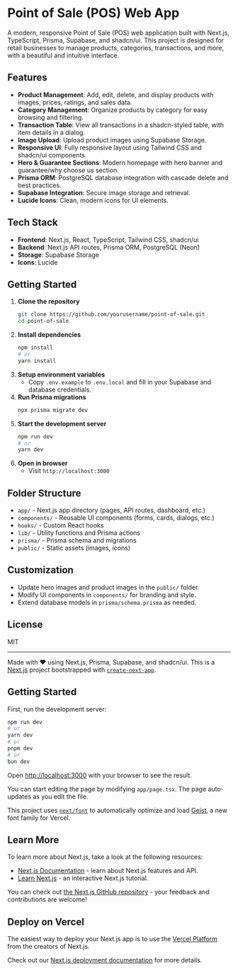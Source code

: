 # Point of Sale (POS) Web App

A modern, responsive Point of Sale (POS) web application built with Next.js, TypeScript, Prisma, Supabase, and shadcn/ui. This project is designed for retail businesses to manage products, categories, transactions, and more, with a beautiful and intuitive interface.

## Features

- **Product Management**: Add, edit, delete, and display products with images, prices, ratings, and sales data.
- **Category Management**: Organize products by category for easy browsing and filtering.
- **Transaction Table**: View all transactions in a shadcn-styled table, with item details in a dialog.
- **Image Upload**: Upload product images using Supabase Storage.
- **Responsive UI**: Fully responsive layout using Tailwind CSS and shadcn/ui components.
- **Hero & Guarantee Sections**: Modern homepage with hero banner and guarantee/why choose us section.
- **Prisma ORM**: PostgreSQL database integration with cascade delete and best practices.
- **Supabase Integration**: Secure image storage and retrieval.
- **Lucide Icons**: Clean, modern icons for UI elements.

## Tech Stack

- **Frontend**: Next.js, React, TypeScript, Tailwind CSS, shadcn/ui
- **Backend**: Next.js API routes, Prisma ORM, PostgreSQL (Neon)
- **Storage**: Supabase Storage
- **Icons**: Lucide

## Getting Started

1. **Clone the repository**
   ```bash
   git clone https://github.com/yourusername/point-of-sale.git
   cd point-of-sale
   ```
2. **Install dependencies**
   ```bash
   npm install
   # or
   yarn install
   ```
3. **Setup environment variables**
   - Copy `.env.example` to `.env.local` and fill in your Supabase and database credentials.
4. **Run Prisma migrations**
   ```bash
   npx prisma migrate dev
   ```
5. **Start the development server**
   ```bash
   npm run dev
   # or
   yarn dev
   ```
6. **Open in browser**
   - Visit `http://localhost:3000`

## Folder Structure

- `app/` - Next.js app directory (pages, API routes, dashboard, etc.)
- `components/` - Reusable UI components (forms, cards, dialogs, etc.)
- `hooks/` - Custom React hooks
- `lib/` - Utility functions and Prisma actions
- `prisma/` - Prisma schema and migrations
- `public/` - Static assets (images, icons)

## Customization

- Update hero images and product images in the `public/` folder.
- Modify UI components in `components/` for branding and style.
- Extend database models in `prisma/schema.prisma` as needed.

## License

MIT

---

Made with ❤️ using Next.js, Prisma, Supabase, and shadcn/ui.
This is a [Next.js](https://nextjs.org) project bootstrapped with [`create-next-app`](https://nextjs.org/docs/app/api-reference/cli/create-next-app).

## Getting Started

First, run the development server:

```bash
npm run dev
# or
yarn dev
# or
pnpm dev
# or
bun dev
```

Open [http://localhost:3000](http://localhost:3000) with your browser to see the result.

You can start editing the page by modifying `app/page.tsx`. The page auto-updates as you edit the file.

This project uses [`next/font`](https://nextjs.org/docs/app/building-your-application/optimizing/fonts) to automatically optimize and load [Geist](https://vercel.com/font), a new font family for Vercel.

## Learn More

To learn more about Next.js, take a look at the following resources:

- [Next.js Documentation](https://nextjs.org/docs) - learn about Next.js features and API.
- [Learn Next.js](https://nextjs.org/learn) - an interactive Next.js tutorial.

You can check out [the Next.js GitHub repository](https://github.com/vercel/next.js) - your feedback and contributions are welcome!

## Deploy on Vercel

The easiest way to deploy your Next.js app is to use the [Vercel Platform](https://vercel.com/new?utm_medium=default-template&filter=next.js&utm_source=create-next-app&utm_campaign=create-next-app-readme) from the creators of Next.js.

Check out our [Next.js deployment documentation](https://nextjs.org/docs/app/building-your-application/deploying) for more details.
